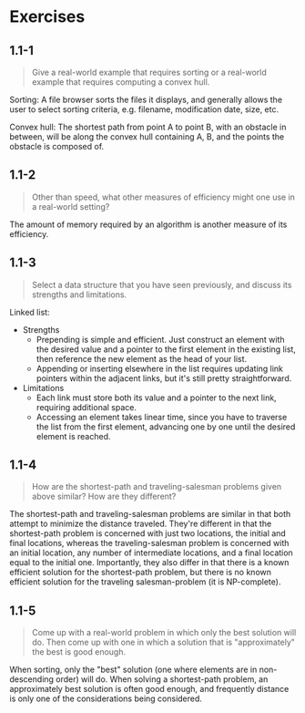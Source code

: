 # Exercises

## 1.1-1
> Give a real-world example that requires sorting or a real-world example that
> requires computing a convex hull.

Sorting: A file browser sorts the files it displays, and generally allows the
user to select sorting criteria, e.g. filename, modification date, size, etc.

Convex hull: The shortest path from point A to point B, with an obstacle in
between, will be along the convex hull containing A, B, and the points the
obstacle is composed of.

## 1.1-2
> Other than speed, what other measures of efficiency might one use in a
> real-world setting?

The amount of memory required by an algorithm is another measure of its
efficiency.

## 1.1-3
> Select a data structure that you have seen previously, and discuss its
> strengths and limitations.

Linked list:
- Strengths
  - Prepending is simple and efficient. Just construct an element with the
    desired value and a pointer to the first element in the existing list,
    then reference the new element as the head of your list.
  - Appending or inserting elsewhere in the list requires updating link
    pointers within the adjacent links, but it's still pretty straightforward.
- Limitations
  - Each link must store both its value and a pointer to the next link,
    requiring additional space.
  - Accessing an element takes linear time, since you have to traverse the list
    from the first element, advancing one by one until the desired element is
    reached.

## 1.1-4
> How are the shortest-path and traveling-salesman problems given above similar?
> How are they different?

The shortest-path and traveling-salesman problems are similar in that both
attempt to minimize the distance traveled. They're different in that the
shortest-path problem is concerned with just two locations, the initial and
final locations, whereas the traveling-salesman problem is concerned with an
initial location, any number of intermediate locations, and a final location
equal to the initial one. Importantly, they also differ in that there is a
known efficient solution for the shortest-path problem, but there is no known
efficient solution for the traveling salesman-problem (it is NP-complete).

## 1.1-5
> Come up with a real-world problem in which only the best solution will do.
> Then come up with one in which a solution that is "approximately" the best is
> good enough.

When sorting, only the "best" solution (one where elements are in non-descending
order) will do. When solving a shortest-path problem, an approximately best
solution is often good enough, and frequently distance is only one of the
considerations being considered.
